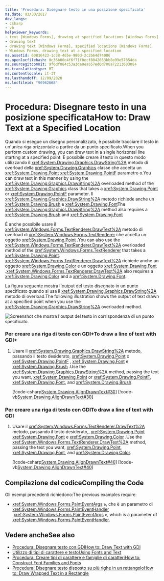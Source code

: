 ```yaml
---
title: 'Procedura: Disegnare testo in una posizione specificata'
ms.date: 03/30/2017
dev_langs:
- csharp
- vb
helpviewer_keywords:
- text [Windows Forms], drawing at specified locations [Windows Forms]
- drawing text
- drawing text [Windows Forms], specified locations [Windows Forms]
- Windows Forms, drawing text at a specified location
ms.assetid: 60816423-1c38-465e-980d-2c2b64d74086
ms.openlocfilehash: 0c36b00e4f6f71f0ecf8042853bb8e99e57854da
ms.sourcegitcommit: 9f6df084c53a3da0ea657ed0d708a72213683084
ms.translationtype: MT
ms.contentlocale: it-IT
ms.lasthandoff: 12/09/2020
ms.locfileid: "96962668"
---
```

# <a name="how-to-draw-text-at-a-specified-location"></a><span data-ttu-id="5d041-102">Procedura: Disegnare testo in una posizione specificata</span><span class="sxs-lookup"><span data-stu-id="5d041-102">How to: Draw Text at a Specified Location</span></span>
<span data-ttu-id="5d041-103">Quando si esegue un disegno personalizzato, è possibile tracciare il testo in un'unica riga orizzontale a partire da un punto specificato.</span><span class="sxs-lookup"><span data-stu-id="5d041-103">When you perform custom drawing, you can draw text in a single horizontal line starting at a specified point.</span></span> <span data-ttu-id="5d041-104">È possibile creare il testo in questo modo utilizzando il <xref:System.Drawing.Graphics.DrawString%2A> metodo di overload della <xref:System.Drawing.Graphics> classe che accetta un <xref:System.Drawing.Point> <xref:System.Drawing.PointF> parametro o.</span><span class="sxs-lookup"><span data-stu-id="5d041-104">You can draw text in this manner by using the <xref:System.Drawing.Graphics.DrawString%2A> overloaded method of the <xref:System.Drawing.Graphics> class that takes a <xref:System.Drawing.Point> or <xref:System.Drawing.PointF> parameter.</span></span> <span data-ttu-id="5d041-105">Il <xref:System.Drawing.Graphics.DrawString%2A> metodo richiede anche un <xref:System.Drawing.Brush> e <xref:System.Drawing.Font></span><span class="sxs-lookup"><span data-stu-id="5d041-105">The <xref:System.Drawing.Graphics.DrawString%2A> method also requires a <xref:System.Drawing.Brush> and <xref:System.Drawing.Font></span></span>  
  
 <span data-ttu-id="5d041-106">È anche possibile usare il <xref:System.Windows.Forms.TextRenderer.DrawText%2A> metodo di overload di <xref:System.Windows.Forms.TextRenderer> che accetta un oggetto <xref:System.Drawing.Point> .</span><span class="sxs-lookup"><span data-stu-id="5d041-106">You can also use the <xref:System.Windows.Forms.TextRenderer.DrawText%2A> overloaded method of the <xref:System.Windows.Forms.TextRenderer> that takes a <xref:System.Drawing.Point>.</span></span> <span data-ttu-id="5d041-107"><xref:System.Windows.Forms.TextRenderer.DrawText%2A> richiede anche un oggetto <xref:System.Drawing.Color> e un oggetto <xref:System.Drawing.Font> .</span><span class="sxs-lookup"><span data-stu-id="5d041-107"><xref:System.Windows.Forms.TextRenderer.DrawText%2A> also requires a <xref:System.Drawing.Color> and a <xref:System.Drawing.Font>.</span></span>  
  
 <span data-ttu-id="5d041-108">La figura seguente mostra l'output del testo disegnato in un punto specificato quando si usa il <xref:System.Drawing.Graphics.DrawString%2A> metodo di overload.</span><span class="sxs-lookup"><span data-stu-id="5d041-108">The following illustration shows the output of text drawn at a specified point when you use the <xref:System.Drawing.Graphics.DrawString%2A> overloaded method.</span></span>  
  
 ![Screenshot che mostra l'output del testo in corrispondenza di un punto specificato.](./media/how-to-draw-text-at-a-specified-location/font-text-specified-point.png)  
  
### <a name="to-draw-a-line-of-text-with-gdi"></a><span data-ttu-id="5d041-110">Per creare una riga di testo con GDI+</span><span class="sxs-lookup"><span data-stu-id="5d041-110">To draw a line of text with GDI+</span></span>  
  
1. <span data-ttu-id="5d041-111">Usare il <xref:System.Drawing.Graphics.DrawString%2A> metodo, passando il testo desiderato, <xref:System.Drawing.Point> o <xref:System.Drawing.PointF> , <xref:System.Drawing.Font> e <xref:System.Drawing.Brush> .</span><span class="sxs-lookup"><span data-stu-id="5d041-111">Use the <xref:System.Drawing.Graphics.DrawString%2A> method, passing the text you want, <xref:System.Drawing.Point> or <xref:System.Drawing.PointF>, <xref:System.Drawing.Font>, and <xref:System.Drawing.Brush>.</span></span>  
  
     [!code-csharp[System.Drawing.AlignDrawnText#30](~/samples/snippets/csharp/VS_Snippets_Winforms/System.Drawing.AlignDrawnText/CS/Form1.cs#30)]
     [!code-vb[System.Drawing.AlignDrawnText#30](~/samples/snippets/visualbasic/VS_Snippets_Winforms/System.Drawing.AlignDrawnText/VB/Form1.vb#30)]  
  
### <a name="to-draw-a-line-of-text-with-gdi"></a><span data-ttu-id="5d041-112">Per creare una riga di testo con GDI</span><span class="sxs-lookup"><span data-stu-id="5d041-112">To draw a line of text with GDI</span></span>  
  
1. <span data-ttu-id="5d041-113">Usare il <xref:System.Windows.Forms.TextRenderer.DrawText%2A> metodo, passando il testo desiderato,, <xref:System.Drawing.Point> <xref:System.Drawing.Font> e <xref:System.Drawing.Color> .</span><span class="sxs-lookup"><span data-stu-id="5d041-113">Use the <xref:System.Windows.Forms.TextRenderer.DrawText%2A> method, passing the text you want, <xref:System.Drawing.Point>, <xref:System.Drawing.Font>, and <xref:System.Drawing.Color>.</span></span>  
  
     [!code-csharp[System.Drawing.AlignDrawnText#40](~/samples/snippets/csharp/VS_Snippets_Winforms/System.Drawing.AlignDrawnText/CS/Form1.cs#40)]
     [!code-vb[System.Drawing.AlignDrawnText#40](~/samples/snippets/visualbasic/VS_Snippets_Winforms/System.Drawing.AlignDrawnText/VB/Form1.vb#40)]  
  
## <a name="compiling-the-code"></a><span data-ttu-id="5d041-114">Compilazione del codice</span><span class="sxs-lookup"><span data-stu-id="5d041-114">Compiling the Code</span></span>  
 <span data-ttu-id="5d041-115">Gli esempi precedenti richiedono:</span><span class="sxs-lookup"><span data-stu-id="5d041-115">The previous examples require:</span></span>  
  
- <span data-ttu-id="5d041-116"><xref:System.Windows.Forms.PaintEventArgs>  `e`, che è un parametro di <xref:System.Windows.Forms.PaintEventHandler> .</span><span class="sxs-lookup"><span data-stu-id="5d041-116"><xref:System.Windows.Forms.PaintEventArgs>  `e`, which is a parameter of <xref:System.Windows.Forms.PaintEventHandler>.</span></span>  
  
## <a name="see-also"></a><span data-ttu-id="5d041-117">Vedere anche</span><span class="sxs-lookup"><span data-stu-id="5d041-117">See also</span></span>

- [<span data-ttu-id="5d041-118">Procedura: Disegnare testo con GDI</span><span class="sxs-lookup"><span data-stu-id="5d041-118">How to: Draw Text with GDI</span></span>](how-to-draw-text-with-gdi.md)
- [<span data-ttu-id="5d041-119">Utilizzo di tipi di carattere e testo</span><span class="sxs-lookup"><span data-stu-id="5d041-119">Using Fonts and Text</span></span>](using-fonts-and-text.md)
- [<span data-ttu-id="5d041-120">Procedura: Creare tipi di carattere e famiglie di caratteri</span><span class="sxs-lookup"><span data-stu-id="5d041-120">How to: Construct Font Families and Fonts</span></span>](how-to-construct-font-families-and-fonts.md)
- [<span data-ttu-id="5d041-121">Procedura: Disegnare testo disposto su più righe in un rettangolo</span><span class="sxs-lookup"><span data-stu-id="5d041-121">How to: Draw Wrapped Text in a Rectangle</span></span>](how-to-draw-wrapped-text-in-a-rectangle.md)
